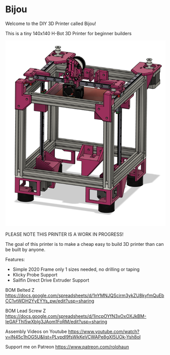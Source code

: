 # Bijou
Welcome to the DIY 3D Printer called Bijou!

This is a tiny 140x140 H-Bot 3D Printer for beginner builders

![](Images/Bijou.png)

PLEASE NOTE THIS PRINTER IS A WORK IN PROGRESS!

The goal of this printer is to make a cheap easy to build 3D printer than can be built by anyone.

Features:

- Simple 2020 Frame only 1 sizes needed, no drilling or taping
- Klicky Probe Support
- Sailfin Direct Drive Extruder Support

BOM Belted Z
https://docs.google.com/spreadsheets/d/1nYMNJQScirm3ykZU8kyfmQuEbCC1vtWDH2YyEYYs_pw/edit?usp=sharing

BOM Lead Screw Z
https://docs.google.com/spreadsheets/d/1incpOYfN3xOxOXJkBM-IeGAFThI5wXblg3JAom1FoRM/edit?usp=sharing

Assembly Videos on Youtube
https://www.youtube.com/watch?v=IN45c1hOG5U&list=PLypdl9fsWkKeVCWAPe8gXl5UOk-Ysh8ol

Support me on Patreon
https://www.patreon.com/rolohaun
